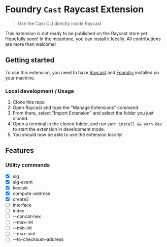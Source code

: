 # Foundry `Cast` Raycast Extension

> Use the Cast CLI directly inside Raycast

This extension is not ready to be published on the Raycast store yet. Hopefully soon! In the meantime, you can install it locally.
All contributions are more than welcome!

## Getting started

To use this extension, you need to have [Raycast](https://www.raycast.com/) and [Foundry](https://book.getfoundry.sh/getting-started/installation) installed on your machine.

### Local development / Usage

1. Clone this repo
2. Open Raycast and type the "Manage Extensions" command.
3. From there, select "Import Extension" and select the folder you just cloned.
4. Open a terminal in the cloned folder, and run `yarn install && yarn dev` to start the extension in development mode.
5. You should now be able to use the extension locally!

## Features

### Utility commands

- [x] sig
- [x] sig-event
- [x] keccak
- [x] compute-address
- [x] create2
- [ ] interface
- [ ] index
- [ ] --concat-hex
- [ ] --max-int
- [ ] --min-int
- [ ] --max-uint
- [ ] --to-checksum-address
